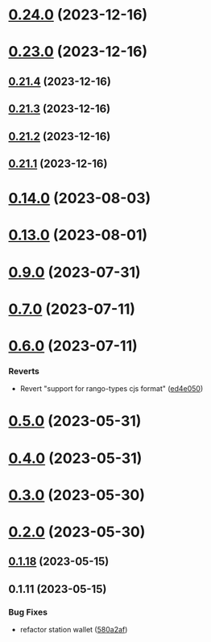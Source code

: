 # [0.24.0](https://github.com/yeager-eren/rango-client/compare/provider-station@0.23.0...provider-station@0.24.0) (2023-12-16)



# [0.23.0](https://github.com/yeager-eren/rango-client/compare/provider-station@0.21.4...provider-station@0.23.0) (2023-12-16)



## [0.21.4](https://github.com/yeager-eren/rango-client/compare/provider-station@0.21.3...provider-station@0.21.4) (2023-12-16)



## [0.21.3](https://github.com/yeager-eren/rango-client/compare/provider-station@0.21.1...provider-station@0.21.3) (2023-12-16)



## [0.21.2](https://github.com/yeager-eren/rango-client/compare/provider-station@0.21.1-next.68...provider-station@0.21.2) (2023-12-16)



## [0.21.1](https://github.com/yeager-eren/rango-client/compare/provider-station@0.22.0...provider-station@0.21.1) (2023-12-16)



# [0.14.0](https://github.com/rango-exchange/rango-client/compare/provider-station@0.13.0...provider-station@0.14.0) (2023-08-03)



# [0.13.0](https://github.com/rango-exchange/rango-client/compare/provider-station@0.12.0...provider-station@0.13.0) (2023-08-01)



# [0.9.0](https://github.com/rango-exchange/rango-client/compare/provider-station@0.8.0...provider-station@0.9.0) (2023-07-31)



# [0.7.0](https://github.com/rango-exchange/rango-client/compare/provider-station@0.6.0...provider-station@0.7.0) (2023-07-11)



# [0.6.0](https://github.com/rango-exchange/rango-client/compare/provider-station@0.5.0...provider-station@0.6.0) (2023-07-11)


### Reverts

* Revert "support for rango-types cjs format" ([ed4e050](https://github.com/rango-exchange/rango-client/commit/ed4e050bfc0dcde7aeffa6b0d73b02080a5721eb))



# [0.5.0](https://github.com/rango-exchange/rango-client/compare/provider-station@0.4.0...provider-station@0.5.0) (2023-05-31)



# [0.4.0](https://github.com/rango-exchange/rango-client/compare/provider-station@0.3.0...provider-station@0.4.0) (2023-05-31)



# [0.3.0](https://github.com/rango-exchange/rango-client/compare/provider-station@0.2.0...provider-station@0.3.0) (2023-05-30)



# [0.2.0](https://github.com/rango-exchange/rango-client/compare/provider-station@0.1.18...provider-station@0.2.0) (2023-05-30)



## [0.1.18](https://github.com/rango-exchange/rango-client/compare/provider-station@0.1.17...provider-station@0.1.18) (2023-05-15)



## 0.1.11 (2023-05-15)


### Bug Fixes

* refactor station wallet ([580a2af](https://github.com/rango-exchange/rango-client/commit/580a2af692f63a85921d69152464143551b3f748))



